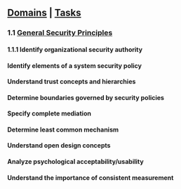 [Domains](../index.md) | [Tasks](index.md)
---

### 1.1 [General Security Principles](task-1.1.md)

#### 1.1.1 Identify organizational security authority
#### Identify elements of a system security policy
#### Understand trust concepts and hierarchies
#### Determine boundaries governed by security policies
#### Specify complete mediation
#### Determine least common mechanism
#### Understand open design concepts
#### Analyze psychological acceptability/usability
#### Understand the importance of consistent measurement

